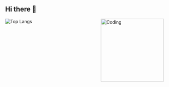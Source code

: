 
## Hi there 👋

![Top Langs](https://github-readme-stats.vercel.app/api/top-langs/?username=SNikitaSergeevic&hide_progress=false)
<img align="right" alt="Coding" width="200" src="https://github.com/SNikitaSergeevic/SNikitaSergeevic/blob/main/animation.gif">

<!--
**SNikitaSergeevic/SNikitaSergeevic** is a ✨ _special_ ✨ repository because its `README.md` (this file) appears on your GitHub profile.

Here are some ideas to get you started:

- 🔭 I’m currently working on

- 🌱 I’m currently learning ...
- 👯 I’m looking to collaborate on ...
- 🤔 I’m looking for help with ...
- 💬 Ask me about ...
- 📫 How to reach me: ...
- 😄 Pronouns: ...
- ⚡ Fun fact: ...
-->
